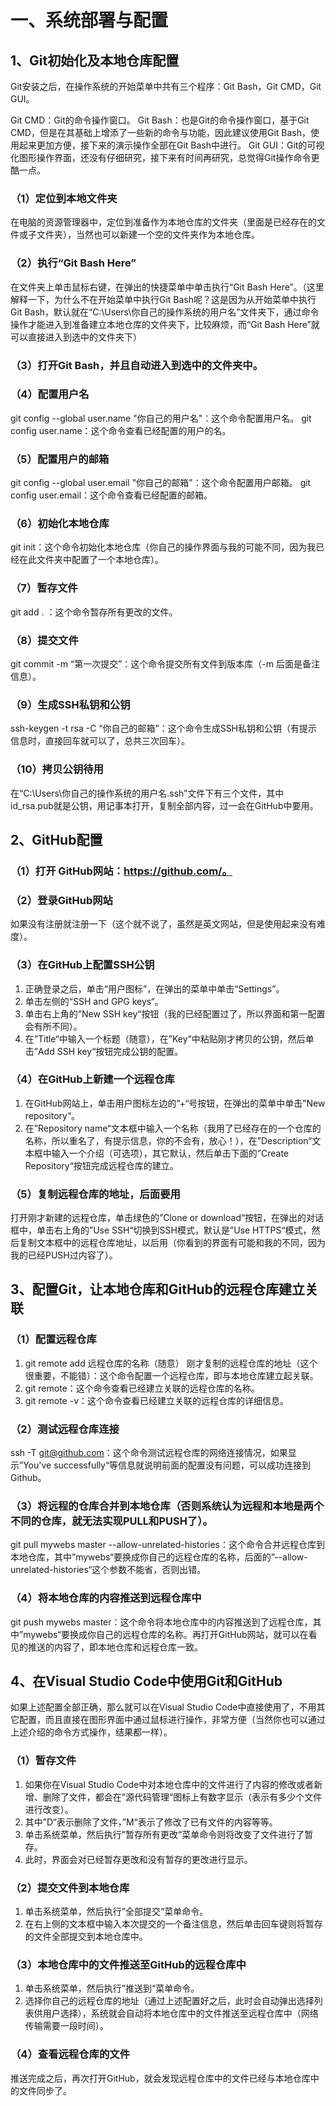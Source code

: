 # 一、系统部署与配置
## 1、Git初始化及本地仓库配置
Git安装之后，在操作系统的开始菜单中共有三个程序：Git Bash，Git CMD，Git GUI。



Git CMD：Git的命令操作窗口。
Git Bash：也是Git的命令操作窗口，基于Git CMD，但是在其基础上增添了一些新的命令与功能，因此建议使用Git Bash，使用起来更加方便，接下来的演示操作全部在Git Bash中进行。
Git GUI：Git的可视化图形操作界面，还没有仔细研究，接下来有时间再研究，总觉得Git操作命令更酷一点。
### （1）定位到本地文件夹
在电脑的资源管理器中，定位到准备作为本地仓库的文件夹（里面是已经存在的文件或子文件夹），当然也可以新建一个空的文件夹作为本地仓库。

### （2）执行“Git Bash Here”
在文件夹上单击鼠标右键，在弹出的快捷菜单中单击执行“Git Bash Here”。（这里解释一下，为什么不在开始菜单中执行Git Bash呢？这是因为从开始菜单中执行Git Bash，默认就在“C:\Users\你自己的操作系统的用户名”文件夹下，通过命令操作才能进入到准备建立本地仓库的文件夹下，比较麻烦，而“Git Bash Here”就可以直接进入到选中的文件夹下）



### （3）打开Git Bash，并且自动进入到选中的文件夹中。
### （4）配置用户名
git config --global user.name "你自己的用户名"：这个命令配置用户名。
git config user.name：这个命令查看已经配置的用户的名。
### （5）配置用户的邮箱
git config --global user.email "你自己的邮箱"：这个命令配置用户邮箱。
git config user.email：这个命令查看已经配置的邮箱。
### （6）初始化本地仓库
git init：这个命令初始化本地仓库（你自己的操作界面与我的可能不同，因为我已经在此文件夹中配置了一个本地仓库）。
### （7）暂存文件
git add . ：这个命令暂存所有更改的文件。
### （8）提交文件
git commit -m “第一次提交”：这个命令提交所有文件到版本库（-m 后面是备注信息）。
### （9）生成SSH私钥和公钥
ssh-keygen -t rsa -C “你自己的邮箱”：这个命令生成SSH私钥和公钥（有提示信息时，直接回车就可以了，总共三次回车）。
### （10）拷贝公钥待用
在“C:\Users\你自己的操作系统的用户名\.ssh”文件下有三个文件，其中id_rsa.pub就是公钥，用记事本打开，复制全部内容，过一会在GitHub中要用。
## 2、GitHub配置
### （1）打开 GitHub网站：https://github.com/。
### （2）登录GitHub网站
如果没有注册就注册一下（这个就不说了，虽然是英文网站，但是使用起来没有难度）。

### （3）在GitHub上配置SSH公钥
1. 正确登录之后，单击“用户图标”，在弹出的菜单中单击“Settings”。
2. 单击左侧的“SSH and GPG keys“。
3. 单击右上角的”New SSH key“按钮（我的已经配置过了，所以界面和第一配置会有所不同）。
4. 在”Title“中输入一个标题（随意），在”Key“中粘贴刚才拷贝的公钥，然后单击”Add SSH key“按钮完成公钥的配置。
### （4）在GitHub上新建一个远程仓库
1. 在GitHub网站上，单击用户图标左边的”+“号按钮，在弹出的菜单中单击”New repository“。
2. 在”Repository name“文本框中输入一个名称（我用了已经存在的一个仓库的名称，所以重名了，有提示信息，你的不会有，放心！），在”Description“文本框中输入一个介绍（可选项），其它默认，然后单击下面的”Create Repository“按钮完成远程仓库的建立。
### （5）复制远程仓库的地址，后面要用
打开刚才新建的远程仓库，单击绿色的”Clone or download“按钮，在弹出的对话框中，单击右上角的”Use SSH“切换到SSH模式，默认是”Use HTTPS“模式，然后复制文本框中的远程仓库地址，以后用（你看到的界面有可能和我的不同，因为我的已经PUSH过内容了）。
## 3、配置Git，让本地仓库和GitHub的远程仓库建立关联
### （1）配置远程仓库
1. git remote add  远程仓库的名称（随意） 刚才复制的远程仓库的地址（这个很重要，不能错）：这个命令配置一个远程仓库，即与本地仓库建立起关联。
2. git remote：这个命令查看已经建立关联的远程仓库的名称。
3. git remote -v：这个命令查看已经建立关联的远程仓库的详细信息。
### （2）测试远程仓库连接
ssh -T git@github.com：这个命令测试远程仓库的网络连接情况，如果显示”You've successfully“等信息就说明前面的配置没有问题，可以成功连接到Github。
### （3）将远程的仓库合并到本地仓库（否则系统认为远程和本地是两个不同的仓库，就无法实现PULL和PUSH了）。
git pull mywebs master --allow-unrelated-histories：这个命令合并远程仓库到本地仓库，其中”mywebs“要换成你自己的远程仓库的名称，后面的”--allow-unrelated-histories“这个参数不能省，否则出错。
### （4）将本地仓库的内容推送到远程仓库中
git push mywebs master：这个命令将本地仓库中的内容推送到了远程仓库，其中”mywebs“要换成你自己的远程仓库的名称。再打开GitHub网站，就可以在看见的推送的内容了，即本地仓库和远程仓库一致。
## 4、在Visual Studio Code中使用Git和GitHub
如果上述配置全部正确，那么就可以在Visual Studio Code中直接使用了，不用其它配置，而且直接在图形界面中通过鼠标进行操作，非常方便（当然你也可以通过上述介绍的命令方式操作，结果都一样）。
### （1）暂存文件
1. 如果你在Visual Studio Code中对本地仓库中的文件进行了内容的修改或者新增、删除了文件，都会在”源代码管理“图标上有数字显示（表示有多少个文件进行改变）。
2. 其中”D“表示删除了文件，”M“表示了修改了已有文件的内容等等。
3. 单击系统菜单，然后执行”暂存所有更改“菜单命令则将改变了文件进行了暂存。
4. 此时，界面会对已经暂存更改和没有暂存的更改进行显示。
### （2）提交文件到本地仓库
1. 单击系统菜单，然后执行”全部提交“菜单命令。
2. 在右上侧的文本框中输入本次提交的一个备注信息，然后单击回车键则将暂存的文件全部提交到本地仓库中。
### （3）本地仓库中的文件推送至GitHub的远程仓库中
1. 单击系统菜单，然后执行”推送到“菜单命令。
2. 选择你自己的远程仓库的地址（通过上述配置好之后，此时会自动弹出选择列表供用户选择），系统就会自动将本地仓库中的文件推送至远程仓库中（网络传输需要一段时间）。
### （4）查看远程仓库的文件
推送完成之后，再次打开GitHub，就会发现远程仓库中的文件已经与本地仓库中的文件同步了。
